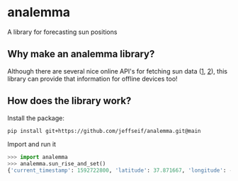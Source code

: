 # analemma

A library for forecasting sun positions

## Why make an analemma library?

Although there are several nice online API's for fetching sun data ([1](https://api.met.no/weatherapi/sunrise/2.0/documentation), [2](https://aa.usno.navy.mil/data/docs/api.php#rstt)), this library can provide that information for offline devices too!


## How does the library work?

Install the package:

```bash
pip install git+https://github.com/jeffseif/analemma.git@main
```

Import and run it

```python
>>> import analemma
>>> analemma.sun_rise_and_set()
{'current_timestamp': 1592722800, 'latitude': 37.871667, 'longitude': -122.272778, 'solar_noon': datetime.datetime(2020, 6, 21, 13, 10, 32, 132916), 'sunlight_hours': 14.792841731732462, 'sunrise': datetime.datetime(2020, 6, 21, 5, 46, 45, 17799), 'sunset': datetime.datetime(2020, 6, 21, 20, 34, 19, 248033), 'timezone_name': 'America/Los_Angeles'}
```
